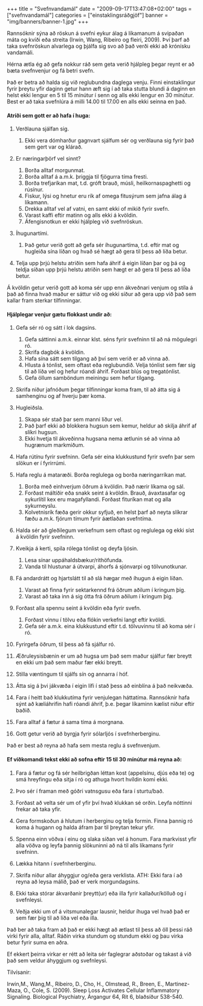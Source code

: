 +++
title = "Svefnvandamál"
date = "2009-09-17T13:47:08+02:00"
tags = ["svefnvandamál"]
categories = ["einstaklingsráðgjöf"]
banner = "img/banners/banner-1.jpg"
+++

Rannsóknir sýna að röskun á svefni eykur álag á líkamanum á svipaðan máta og kvíði eða streita (Irwin, Wang, Ribeiro og fleiri, 2009). Því þarf að taka svefnröskun alvarlega og þjálfa sig svo að það verði ekki að krónísku vandamáli.

Hérna ætla ég að gefa nokkur ráð sem geta verið hjálpleg þegar reynt er að bæta svefnvenjur og fá betri svefn.

Það er betra að halda sig við reglubundna daglega venju. Finni einstaklingur fyrir þreytu yfir daginn getur hann æft sig í að taka stutta blundi á daginn en helst ekki lengur en 5 til 15 mínútur í senn og alls ekki lengur en 30 mínútur. Best er að taka svefnlúra á milli 14.00 til 17.00 en alls ekki seinna en það.

#### Atriði sem gott er að hafa í huga:

1. Verðlauna sjálfan sig.
     1. Ekki vera dómharður gagnvart sjálfum sér og verðlauna sig fyrir það sem gert var og klárað.

2. Er næringarþörf vel sinnt?
     1. Borða alltaf morgunmat.
     2. Borða alltaf á a.m.k. þriggja til fjögurra tíma fresti.
     3. Borða trefjaríkan mat, t.d. gróft brauð, músli, heilkornaspaghetti og rúsínur.
     4. Fiskur, lýsi og hnetur eru rík af omega fitusýrum sem jafna álag á líkamann.
     5. Drekka alltaf vel af vatni, en samt ekki of mikið fyrir svefn.
     6. Varast kaffi eftir matinn og alls ekki á kvöldin.
     7. Áfengisnotkun er ekki hjálpleg við svefnröskun.

3. Íhugunartími.
     1. Það getur verið gott að gefa sér íhugunartíma, t.d. eftir mat og hugleiða sína líðan og hvað sé hægt að gera til þess að líða betur.

4. Telja upp þrjú helstu atriðin sem hafa áhrif á eigin líðan þar og þá og teldja síðan upp þrjú helstu atriðin sem hægt er að gera til þess að líða betur.

Á kvöldin getur verið gott að koma sér upp enn ákveðnari venjum og stíla á það að finna hvað maður er sáttur við og ekki síður að gera upp við það sem kallar fram sterkar tilfinningar.

#### Hjálplegar venjur gætu flokkast undir að:

1. Gefa sér ró og sátt í lok dagsins.
     1. Gefa sáttinni a.m.k. einnar klst. séns fyrir svefninn til að ná mögulegri ró.
     2. Skrifa dagbók á kvöldin.
     3. Hafa sína sátt sem tilgang að því sem verið er að vinna að.
     4. Hlusta á tónlist, sem oftast eða reglubundið. Velja tónlist sem fær sig til að líða vel og hefur róandi áhrif. Forðast blús og tregatónlist.
     5. Gefa öllum samböndum meiningu sem hefur tilgang.

2. Skrifa niður jafnóðum þegar tilfinningar koma fram, til að átta sig á samhenginu og af hverju þær koma.

3. Hugleiðsla.
     1. Skapa sér stað þar sem manni líður vel.
     2. Það þarf ekki að blokkera hugsun sem kemur, heldur að skilja áhrif af slíkri hugsun.
     3. Ekki hvetja til ákveðinna hugsana nema ætlunin sé að vinna að hugrænum markmiðum.

4. Hafa rútínu fyrir svefninn. Gefa sér eina klukkustund fyrir svefn þar sem slökun er í fyrirrúmi.

5. Hafa reglu á mataræði. Borða reglulega og borða næringarríkan mat.
     1. Borða með einhverjum öðrum á kvöldin. Það nærir líkama og sál.
     2. Forðast máltíðir eða snakk seint á kvöldin. Brauð, ávaxtasafar og sykurlítil kex eru magafyllandi. Forðast fituríkan mat og alla sykurneyslu.
     3. Kolvetnisrík fæða gerir okkur syfjuð, en helst þarf að neyta slíkrar fæðu a.m.k. fjórum tímum fyrir áætlaðan svefntíma.

6. Halda sér að gleðilegum verkefnum sem oftast og reglulega og ekki síst á kvöldin fyrir svefninn.

7. Kveikja á kerti, spila rólega tónlist og deyfa ljósin.
     1. Lesa sínar uppáhaldsbækur/rithöfunda.
     2. Vanda til hlustunar á útvarpi, áhorfs á sjónvarpi og tölvunotkunar.

8. Fá andardrátt og hjartslátt til að slá hægar með íhugun á eigin líðan.
     1. Varast að finna fyrir sektarkennd frá öðrum aðilum í kringum þig.
     2. Varast að taka inn á sig ótta frá öðrum aðilum í kringum þig.

9. Forðast alla spennu seint á kvöldin eða fyrir svefn.
     1. Forðast vinnu í tölvu eða flókin verkefni langt eftir kvöldi.
     2. Gefa sér a.m.k. eina klukkustund eftir t.d. tölvuvinnu til að koma sér í ró.

10. Fyrirgefa öðrum, til þess að fá sjálfur ró.

11. Æðruleysisbænin er um að hugsa um það sem maður sjálfur fær breytt en ekki um það sem maður fær ekki breytt.

12. Stilla væntingum til sjálfs sín og annarra í hóf.

13. Átta sig á þvi jákvæða í eigin lífi í stað þess að einblína á það neikvæða.

14. Fara í heitt bað klukkutíma fyrir venjulegan háttatíma. Rannsóknir hafa sýnt að kæliáhrifin hafi róandi áhrif, þ.e. þegar líkaminn kælist niður eftir baðið.

15. Fara alltaf á fætur á sama tíma á morgnana.

16. Gott getur verið að byrgja fyrir sólarljós í svefnherberginu.

Það er best að reyna að hafa sem mesta reglu á svefnvenjum.

#### Ef viðkomandi tekst ekki að sofna eftir 15 til 30 mínútur má reyna að:

1. Fara á fætur og fá sér heilbrigðan léttan kost (appelsínu, djús eða te) og smá hreyfingu eða sitja í ró og athuga hvort hvíldin komi ekki.

2. Þvo sér í framan með góðri vatnsgusu eða fara í sturtu/bað.

3. Forðast að velta sér um of yfir því hvað klukkan sé orðin. Leyfa nóttinni frekar að taka yfir.

4. Gera formskoðun á hlutum í herberginu og telja formin. Finna þannig ró koma á hugann og halda áfram þar til þreytan tekur yfir.

5. Spenna einn vöðva í einu og slaka síðan vel á honum. Fara markvisst yfir alla vöðva og leyfa þannig slökuninni að ná til alls líkamans fyrir svefninn.

6. Lækka hitann í svefnherberginu.

7. Skrifa niður allar áhyggjur og/eða gera verklista. ATH: Ekki fara í að reyna að leysa málið, það er verk morgundagsins.

8. Ekki taka stórar ákvarðanir þreytt(ur) eða illa fyrir kallaður/kölluð og í svefnleysi.

9. Veðja ekki um of á vitsmunalegar lausnir, heldur íhuga vel hvað það er sem fær þig til að líða vel eða illa.


Það ber að taka fram að það er ekki hægt að ætlast til þess að öll þessi ráð virki fyrir alla, alltaf. Ráðin virka stundum og stundum ekki og þau virka betur fyrir suma en aðra.  

Ef ekkert þeirra virkar er rétt að leita sér faglegrar aðstoðar og takast á við það sem veldur áhyggjum og svefnleysi.

Tilvísanir:

Irwin,M., Wang,M., Ribeiro, D., Cho, H., Olmstead, R., Breen, E., Martinez-Maza, O., Cole, S. (2009). Sleep Loss Activates Cellular Inflammatory Signaling. Biological Psychiatry, Árgangur 64, Rit 6, blaðsíður 538-540.
